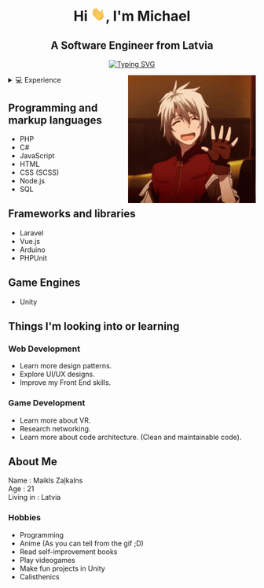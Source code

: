 <h1 align="center">Hi <img src="https://github.com/ABSphreak/ABSphreak/blob/master/gifs/Hi.gif" width="30px">, I'm Michael</h1>
<h2 align="center">A Software Engineer from Latvia</h2>

<p align="center">
  <a href="https://git.io/typing-svg"><img src="https://readme-typing-svg.demolab.com?font=Roboto+Condensed&size=30&pause=1000&color=8A0A8A&center=true&vCenter=true&width=440&lines=Full+Stack+Web+Developer;Game+Developer" alt="Typing SVG" /></a>
</p>

<img src = 'https://github.com/Casher1no/Casher1no/blob/main/Images/anime-boy.gif' alt = 'Awesome Matrix Code' align='right' width="260px" height="260px"/>


<details> 
  <summary>💻 Experience</summary>
  <br/>
  
|     MaxTraffic    |
| ------------- |
| Laravel (PHP 7.4) | 
| Vue.js  |
| Unit testing  |
| Domain Driven Design  |
| Building REST API  |

|  Grey Wolf Entertainment  |
| ------------- |
| Unity |
| C# |
| Creating Tools for Artists |
| Lead Developer |
| Project Management | 

|     Codelex   |
| ------------- |
| PHP  |
| MySQL  |
| Laravel  |
| Unit & Integration testing (including TDD methods) |
| MVC, SOLID & design patterns (KISS, DRY etc.)  |
| GIT  |
| Building REST API  |
| HTML & CSS, VueJS basics |

</details>




##  Programming and markup languages

* PHP
* C#
* JavaScript
* HTML
* CSS (SCSS)
* Node.js
* SQL

## Frameworks and libraries

* Laravel
* Vue.js
* Arduino
* PHPUnit

## Game Engines

* Unity

## Things I'm looking into or learning

### Web Development

* Learn more design patterns.
* Explore UI/UX designs.
* Improve my Front End skills.

### Game Development

* Learn more about VR.
* Research networking.
* Learn more about code architecture. (Clean and maintainable code).

## About Me
Name : Maikls Zaļkalns <br>
Age : 21 <br>
Living in : Latvia 

### Hobbies

* Programming
* Anime (As you can tell from the gif ;D)
* Read self-improvement books
* Play videogames
* Make fun projects in Unity
* Calisthenics


